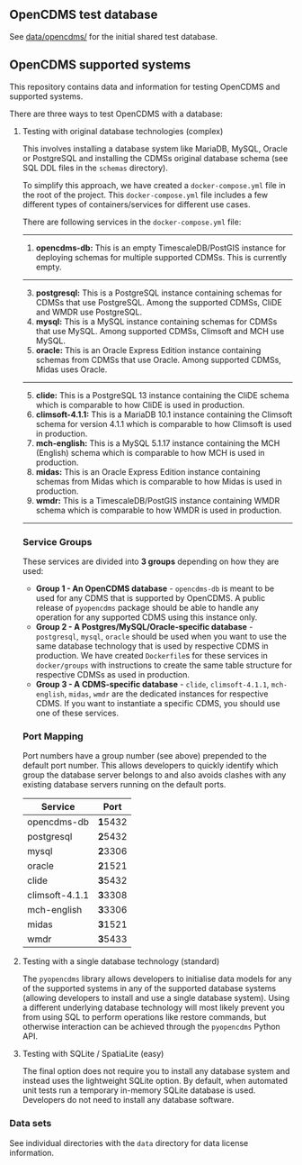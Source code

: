 ## OpenCDMS test database

See [data/opencdms/](https://github.com/opencdms/opencdms-test-data/tree/main/data/opencdms) for the initial shared test database.

## OpenCDMS supported systems

This repository contains data and information for testing OpenCDMS and supported systems.

There are three ways to test OpenCDMS with a database:
1. Testing with original database technologies (complex)

   This involves installing a database system like MariaDB, MySQL, Oracle or PostgreSQL and installing the CDMSs original database schema (see SQL DDL files in the `schemas` directory). 

    To simplify this approach, we have created a `docker-compose.yml` file in the root of the project.
    This `docker-compose.yml` file includes a few different types of containers/services for different use cases.

   There are following services in the `docker-compose.yml` file:
   
   ---
   
   1. **opencdms-db:** This is an empty TimescaleDB/PostGIS instance for deploying schemas for multiple supported CDMSs. This is currently empty.

   ---

   3. **postgresql:** This is a PostgreSQL instance containing schemas for CDMSs that use PostgreSQL. Among the supported CDMSs, CliDE and WMDR use
   PostgreSQL. 
   3. **mysql:** This is a MySQL instance containing schemas for CDMSs that use MySQL. Among supported CDMSs, Climsoft and MCH use MySQL.
   4. **oracle:** This is an Oracle Express Edition instance containing schemas from CDMSs that use Oracle. Among supported CDMSs, Midas uses Oracle.
   
   ---
   
   5. **clide:** This is a PostgreSQL 13 instance containing the CliDE schema which is comparable to how CliDE is used in production.
   6. **climsoft-4.1.1:** This is a MariaDB 10.1 instance containing the Climsoft schema for version 4.1.1 which is comparable to how Climsoft is used in production.
   7. **mch-english:** This is a MySQL 5.1.17 instance containing the MCH (English) schema which is comparable to how MCH is used in production.
   8. **midas:** This is an Oracle Express Edition instance containing schemas from Midas which is comparable to how Midas is used in production.
   9. **wmdr:** This is a TimescaleDB/PostGIS instance containing WMDR schema which is comparable to how WMDR is used in production.

   ---

   ### Service Groups

   These services are divided into **3 groups** depending on how they are used:
   - **Group 1 - An OpenCDMS database** - `opencdms-db` is meant to be used for any CDMS that is supported by OpenCDMS. A public release of `pyopencdms` package should be able to handle any operation for any supported CDMS using this instance only.
   - **Group 2 - A Postgres/MySQL/Oracle-specific database** - `postgresql`, `mysql`, `oracle` should be used when you want to use the same database technology
   that is used by respective CDMS in production. We have created `Dockerfile`s for these services in `docker/groups` with instructions to create the same table structure for respective CDMSs as used in production.
   - **Group 3 - A CDMS-specific database** - `clide`, `climsoft-4.1.1`, `mch-english`, `midas`, `wmdr` are the dedicated instances for respective CDMS. If you want to instantiate a specific CDMS, you should use one of these services.
   
   ### Port Mapping
   
   Port numbers have a group number (see above) prepended to the default port number. This allows developers to quickly identify which group the database server belongs to and also avoids clashes with any existing database servers running on the default ports.
   
   | Service | Port |
   |---------|------|
   | opencdms-db | **1**5432 |
   | postgresql | **2**5432 |
   | mysql | **2**3306 |
   | oracle | **2**1521 |
   | clide | **3**5432 |
   | climsoft-4.1.1 | **3**3308 |
   | mch-english | **3**3306 |
   | midas | **3**1521 |
   | wmdr | **3**5433 |
   

2. Testing with a single database technology (standard)

    The `pyopencdms` library allows developers to initialise data models for any of the supported systems in any of the supported database systems (allowing developers to install and use a single database system). Using a different underlying database technology will most likely prevent you from using SQL to perform operations like restore commands, but otherwise interaction can be achieved through the `pyopencdms` Python API.

3. Testing with SQLite / SpatiaLite (easy)

    The final option does not require you to install any database system and instead uses the lightweight SQLite option. By default, when automated unit tests run a temporary in-memory SQLite database is used. Developers do not need to install any database software.


### Data sets

See individual directories with the `data` directory for data license information.
